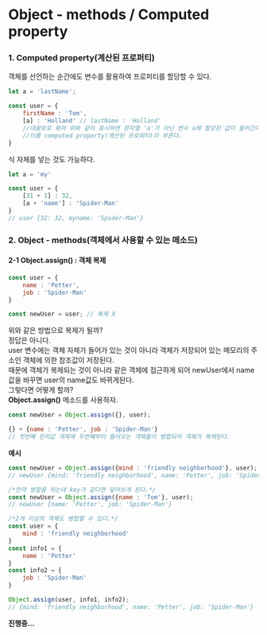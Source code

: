 Object - methods / Computed property
=============
### 1. Computed property(계산된 프로퍼티)   
객체를 선언하는 순간에도 변수를 활용하여 프로퍼티를 할당할 수 있다.   
```javascript
let a = 'lastName';

const user = {
    firstName : 'Tom',
    [a] : 'Holland' // lastName : 'Holland'
    //대괄호로 묶어 위와 같이 표시하면 문자열 'a'가 아닌 변수 a에 할당된 값이 들어간다.
    //이를 computed property(계산된 프로퍼티)라 부른다.
}
```

식 자체를 넣는 것도 가능하다.
```javascript
let a = 'my'

const user = {
    [31 + 1] : 32,
    [a + 'name'] : 'Spider-Man'
}
// user {32: 32, myname: 'Spider-Man'}
```

### 2. Object - methods(객체에서 사용할 수 있는 메소드)
#### 2-1 Object.assign() : 객체 복제   
```javascript
const user = {
    name : 'Petter',
    job : 'Spider-Man'
}

const newUser = user; // 복제 X
```
위와 같은 방법으로 복제가 될까?   
정답은 아니다.   
user 변수에는 객체 자체가 들어가 있는 것이 아니라 객체가 저장되어 있는 메모리의 주소인 객체에 의한 참조값이 저장된다.   
때문에 객체가 복제되는 것이 아니라 같은 객체에 접근하게 되어 newUser에서 name값을 바꾸면 user의 name값도 바뀌게된다.   
그렇다면 어떻게 할까?   
**Object.assign()** 메소드를 사용하자.   
```javascript
const newUser = Object.assign({}, user);

{} + {name : 'Petter', job : 'Spider-Man'}
// 첫번째 인자값 객체에 두번째부터 들어오는 객체들이 병합되어 객체가 복제된다.
```
**예시**   
```javascript
const newUser = Object.assign({mind : 'friendly neighborhood'}, user);
// newUser {mind: 'friendly neighborhood', name: 'Petter', job: 'Spider-Man'}

/*만약 병합을 하는데 key가 같다면 덮어쓰게 된다.*/
const newUser = Object.assign({name : 'Tom'}, user);
// newUser {name: 'Petter', job: 'Spider-Man'}

/*2개 이상의 객체도 병합할 수 있다.*/
const user = {
    mind : 'friendly neighborhood'
}
const info1 = {
    name : 'Petter'
}
const info2 = {
    job : 'Spider-Man'
}

Object.assign(user, info1, info2);
// {mind: 'friendly neighborhood', name: 'Petter', job: 'Spider-Man'}
```
**진행중...**
